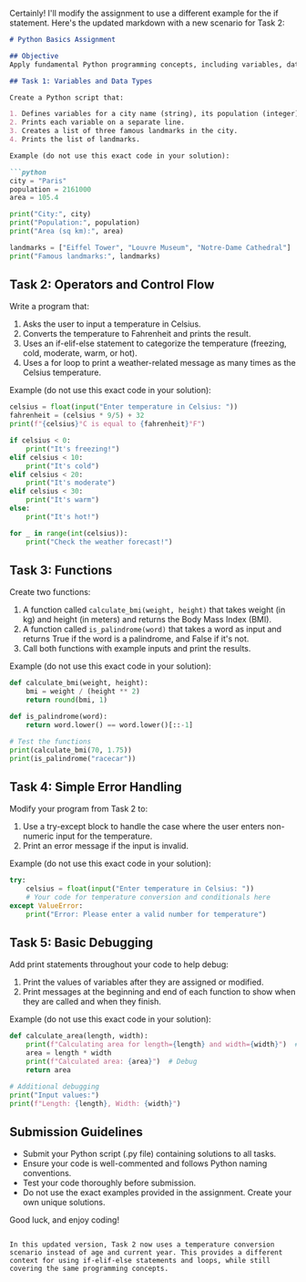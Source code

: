 Certainly! I'll modify the assignment to use a different example for the if statement. Here's the updated markdown with a new scenario for Task 2:

```markdown
# Python Basics Assignment

## Objective
Apply fundamental Python programming concepts, including variables, data types, operators, control flow, functions, and basic error handling.

## Task 1: Variables and Data Types

Create a Python script that:

1. Defines variables for a city name (string), its population (integer), and its area in square kilometers (float).
2. Prints each variable on a separate line.
3. Creates a list of three famous landmarks in the city.
4. Prints the list of landmarks.

Example (do not use this exact code in your solution):

```python
city = "Paris"
population = 2161000
area = 105.4

print("City:", city)
print("Population:", population)
print("Area (sq km):", area)

landmarks = ["Eiffel Tower", "Louvre Museum", "Notre-Dame Cathedral"]
print("Famous landmarks:", landmarks)
```

## Task 2: Operators and Control Flow

Write a program that:

1. Asks the user to input a temperature in Celsius.
2. Converts the temperature to Fahrenheit and prints the result.
3. Uses an if-elif-else statement to categorize the temperature (freezing, cold, moderate, warm, or hot).
4. Uses a for loop to print a weather-related message as many times as the Celsius temperature.

Example (do not use this exact code in your solution):

```python
celsius = float(input("Enter temperature in Celsius: "))
fahrenheit = (celsius * 9/5) + 32
print(f"{celsius}°C is equal to {fahrenheit}°F")

if celsius < 0:
    print("It's freezing!")
elif celsius < 10:
    print("It's cold")
elif celsius < 20:
    print("It's moderate")
elif celsius < 30:
    print("It's warm")
else:
    print("It's hot!")

for _ in range(int(celsius)):
    print("Check the weather forecast!")
```

## Task 3: Functions

Create two functions:

1. A function called `calculate_bmi(weight, height)` that takes weight (in kg) and height (in meters) and returns the Body Mass Index (BMI).
2. A function called `is_palindrome(word)` that takes a word as input and returns True if the word is a palindrome, and False if it's not.
3. Call both functions with example inputs and print the results.

Example (do not use this exact code in your solution):

```python
def calculate_bmi(weight, height):
    bmi = weight / (height ** 2)
    return round(bmi, 1)

def is_palindrome(word):
    return word.lower() == word.lower()[::-1]

# Test the functions
print(calculate_bmi(70, 1.75))
print(is_palindrome("racecar"))
```

## Task 4: Simple Error Handling

Modify your program from Task 2 to:

1. Use a try-except block to handle the case where the user enters non-numeric input for the temperature.
2. Print an error message if the input is invalid.

Example (do not use this exact code in your solution):

```python
try:
    celsius = float(input("Enter temperature in Celsius: "))
    # Your code for temperature conversion and conditionals here
except ValueError:
    print("Error: Please enter a valid number for temperature")
```

## Task 5: Basic Debugging

Add print statements throughout your code to help debug:

1. Print the values of variables after they are assigned or modified.
2. Print messages at the beginning and end of each function to show when they are called and when they finish.

Example (do not use this exact code in your solution):

```python
def calculate_area(length, width):
    print(f"Calculating area for length={length} and width={width}")  # Debug
    area = length * width
    print(f"Calculated area: {area}")  # Debug
    return area

# Additional debugging
print("Input values:")
print(f"Length: {length}, Width: {width}")
```

## Submission Guidelines
- Submit your Python script (.py file) containing solutions to all tasks.
- Ensure your code is well-commented and follows Python naming conventions.
- Test your code thoroughly before submission.
- Do not use the exact examples provided in the assignment. Create your own unique solutions.

Good luck, and enjoy coding!
```

In this updated version, Task 2 now uses a temperature conversion scenario instead of age and current year. This provides a different context for using if-elif-else statements and loops, while still covering the same programming concepts.

